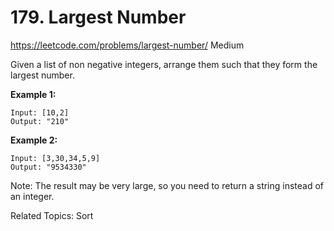 # 179. Largest Number
<https://leetcode.com/problems/largest-number/>
Medium

Given a list of non negative integers, arrange them such that they form the largest number.

**Example 1:**

    Input: [10,2]
    Output: "210"

**Example 2:**

    Input: [3,30,34,5,9]
    Output: "9534330"

Note: The result may be very large, so you need to return a string instead of an integer.

Related Topics: Sort
